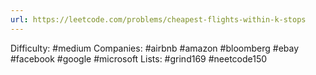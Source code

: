 ```yaml
---
url: https://leetcode.com/problems/cheapest-flights-within-k-stops
---
```


Difficulty: #medium
Companies: #airbnb #amazon #bloomberg #ebay #facebook #google #microsoft
Lists: #grind169 #neetcode150